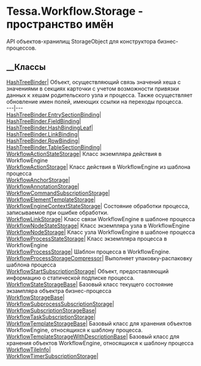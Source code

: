# Tessa.Workflow.Storage - пространство имён
API объектов-хранилищ StorageObject для конструктора бизнес-процессов.
##  __Классы
[HashTreeBinder](T_Tessa_Workflow_Storage_HashTreeBinder.htm)|  Объект,
осуществляющий связь значений хеша с значениями в секциях карточки с учетом
возможности привязки данных к хешам родительского узла и процесса. Также
осуществляет обновление имен полей, имеющих ссылки на переходы процесса.  
---|---  
[HashTreeBinder.EntrySectionBinding](T_Tessa_Workflow_Storage_HashTreeBinder_EntrySectionBinding.htm)|  
[HashTreeBinder.FieldBinding](T_Tessa_Workflow_Storage_HashTreeBinder_FieldBinding.htm)|  
[HashTreeBinder.HashBindingLeaf](T_Tessa_Workflow_Storage_HashTreeBinder_HashBindingLeaf.htm)|  
[HashTreeBinder.LinkBinding](T_Tessa_Workflow_Storage_HashTreeBinder_LinkBinding.htm)|  
[HashTreeBinder.RowBinding](T_Tessa_Workflow_Storage_HashTreeBinder_RowBinding.htm)|  
[HashTreeBinder.TableSectionBinding](T_Tessa_Workflow_Storage_HashTreeBinder_TableSectionBinding.htm)|  
[WorkflowActionStateStorage](T_Tessa_Workflow_Storage_WorkflowActionStateStorage.htm)|
Класс экземпляра действия в WorkflowEngine  
[WorkflowActionStorage](T_Tessa_Workflow_Storage_WorkflowActionStorage.htm)|
Класс действия в WorkflowEngine из шаблона процесса  
[WorkflowAnchorStorage](T_Tessa_Workflow_Storage_WorkflowAnchorStorage.htm)|  
[WorkflowAnnotationStorage](T_Tessa_Workflow_Storage_WorkflowAnnotationStorage.htm)|  
[WorkflowCommandSubscriptionStorage](T_Tessa_Workflow_Storage_WorkflowCommandSubscriptionStorage.htm)|  
[WorkflowElementTemplateStorage](T_Tessa_Workflow_Storage_WorkflowElementTemplateStorage.htm)|  
[WorkflowEngineContextStateStorage](T_Tessa_Workflow_Storage_WorkflowEngineContextStateStorage.htm)|
Состояние обработки процесса, записываемое при ошибке обработки.  
[WorkflowLinkStorage](T_Tessa_Workflow_Storage_WorkflowLinkStorage.htm)|
Класс связи WorkflowEngine в шаблоне процесса  
[WorkflowNodeStateStorage](T_Tessa_Workflow_Storage_WorkflowNodeStateStorage.htm)|
Класс экземпляра узла в WorkflowEngine  
[WorkflowNodeStorage](T_Tessa_Workflow_Storage_WorkflowNodeStorage.htm)|
Класс узла WorkflowEngine в шаблоне процесса  
[WorkflowProcessStateStorage](T_Tessa_Workflow_Storage_WorkflowProcessStateStorage.htm)|
Класс экземпляра процесса в WorkflowEngine  
[WorkflowProcessStorage](T_Tessa_Workflow_Storage_WorkflowProcessStorage.htm)|
Шаблон процесса в WorkflowEngine.  
[WorkflowProcessStorageCompressor](T_Tessa_Workflow_Storage_WorkflowProcessStorageCompressor.htm)|
Выполняет упаковку-распаковку шаблона процесса  
[WorkflowStartSubscriptionStorage](T_Tessa_Workflow_Storage_WorkflowStartSubscriptionStorage.htm)|
Объект, предоставляющий информацию о статической подписке процесса.  
[WorkflowStateStorageBase<T>](T_Tessa_Workflow_Storage_WorkflowStateStorageBase_1.htm)|
Базовый класс текущего состояние экзампляра объектра бизнес-процесса  
[WorkflowStorageBase](T_Tessa_Workflow_Storage_WorkflowStorageBase.htm)|  
[WorkflowSubprocessSubscriptionStorage](T_Tessa_Workflow_Storage_WorkflowSubprocessSubscriptionStorage.htm)|  
[WorkflowSubscriptionStorageBase](T_Tessa_Workflow_Storage_WorkflowSubscriptionStorageBase.htm)|  
[WorkflowTaskSubscriptionStorage](T_Tessa_Workflow_Storage_WorkflowTaskSubscriptionStorage.htm)|  
[WorkflowTemplateStorageBase](T_Tessa_Workflow_Storage_WorkflowTemplateStorageBase.htm)|
Базовый класс для хранения объектов WorkflowEngine, относящихся к шаблону
процесса.  
[WorkflowTemplateStorageWithDescriptionBase](T_Tessa_Workflow_Storage_WorkflowTemplateStorageWithDescriptionBase.htm)|
Базовый класс для хранения объектов WorkflowEngine, относящихся к шаблону
процесса  
[WorkflowTileInfo](T_Tessa_Workflow_Storage_WorkflowTileInfo.htm)|  
[WorkflowTimerSubscriptionStorage](T_Tessa_Workflow_Storage_WorkflowTimerSubscriptionStorage.htm)|
